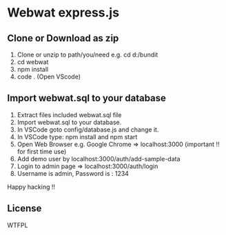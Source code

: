 # Webwat express.js

## Clone or Download as zip
1. Clone or unzip to path/you/need e.g. cd d:/bundit
2. cd webwat
3. npm install
4. code . (Open VScode)

## Import webwat.sql to your database
1. Extract files included webwat.sql file
2. Import webwat.sql to your database.
3. In VSCode goto config/database.js and change it.
4. In VSCode type: npm install and npm start
5. Open Web Browser e.g. Google Chrome => localhost:3000  (important !! for first time use)
6. Add demo user by localhost:3000/auth/add-sample-data
7. Login to admin page => localhost:3000/auth/login
8. Username is admin, Password is : 1234

Happy hacking !!

## License
WTFPL
